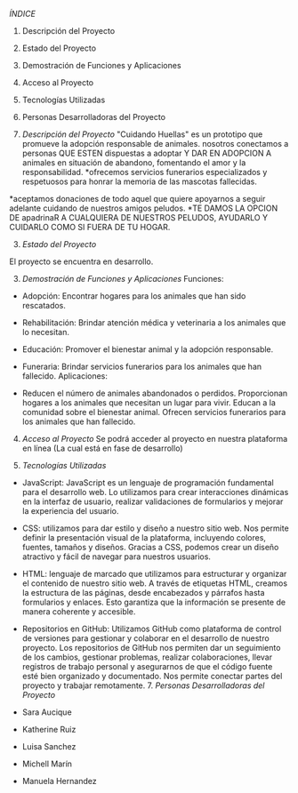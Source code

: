 
 _ÍNDICE_

1. Descripción del Proyecto
2. Estado del Proyecto
3. Demostración de Funciones y Aplicaciones
4. Acceso al Proyecto
5. Tecnologías Utilizadas
6. Personas Desarrolladoras del Proyecto
  


1. _Descripción del Proyecto_
"Cuidando Huellas" es un prototipo que promueve la adopción responsable de animales. nosotros conectamos a personas QUE ESTEN dispuestas a adoptar Y DAR EN ADOPCION A animales en situación de abandono, fomentando el amor y la responsabilidad. 
*ofrecemos servicios funerarios especializados y respetuosos para honrar la memoria de las mascotas fallecidas.

*aceptamos donaciones de todo aquel que quiere apoyarnos a seguir adelante cuidando de nuestros amigos peludos.
*TE DAMOS LA OPCION DE apadrinaR A CUALQUIERA DE NUESTROS PELUDOS, AYUDARLO Y CUIDARLO COMO SI FUERA DE TU HOGAR.

3. _Estado del Proyecto_

El proyecto se encuentra en desarrollo.

3. _Demostración de Funciones y Aplicaciones_
   Funciones:
   
- Adopción: Encontrar hogares para los animales que han sido rescatados.
- Rehabilitación: Brindar atención médica y veterinaria a los animales que lo necesitan.
- Educación: Promover el bienestar animal y la adopción responsable.
- Funeraria: Brindar servicios funerarios para los animales que han fallecido.
  Aplicaciones:
  
- Reducen el número de animales abandonados o perdidos.
Proporcionan hogares a los animales que necesitan un lugar para vivir.
Educan a la comunidad sobre el bienestar animal.
Ofrecen servicios funerarios para los animales que han fallecido.

4. _Acceso al Proyecto_
Se podrá acceder al proyecto en nuestra plataforma en línea (La cual está en fase de desarrollo)

 5. _Tecnologías Utilizadas_

- JavaScript: JavaScript es un lenguaje de programación fundamental para el desarrollo web. Lo utilizamos para crear interacciones dinámicas en la interfaz de usuario, realizar validaciones de formularios y mejorar la experiencia del usuario.
 - CSS: utilizamos para dar estilo y diseño a nuestro sitio web. Nos permite definir la presentación visual de la plataforma, incluyendo colores, fuentes, tamaños y diseños. Gracias a CSS, podemos crear un diseño atractivo y fácil de navegar para nuestros usuarios. 
- HTML: lenguaje de marcado que utilizamos para estructurar y organizar el contenido de nuestro sitio web. A través de etiquetas HTML, creamos la estructura de las páginas, desde encabezados y párrafos hasta formularios y enlaces. Esto garantiza que la información se presente de manera coherente y accesible. 
- Repositorios en GitHub: Utilizamos GitHub como plataforma de control de versiones para gestionar y colaborar en el desarrollo de nuestro proyecto. Los repositorios de GitHub nos permiten dar un seguimiento de los cambios, gestionar problemas, realizar colaboraciones, llevar registros de trabajo personal y asegurarnos de que el código fuente esté bien organizado y documentado. Nos permite conectar partes del proyecto y trabajar remotamente.
  7. _Personas Desarrolladoras del Proyecto_

- Sara Aucique
- Katherine Ruiz
- Luisa Sanchez
- Michell Marín
- Manuela Hernandez
